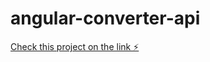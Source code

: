 # angular-converter-api

[Check this project on the link ⚡️](https://angular-ivy-sgyhjx.stackblitz.io/)
